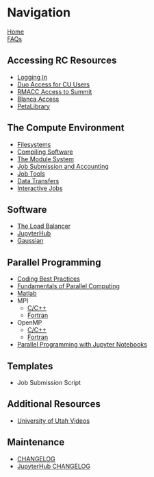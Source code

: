 # Navigation

[Home](Home)  
[FAQs](FAQs)

## Accessing RC Resources
- [Logging In](Logging-In)
- [Duo Access for CU Users](Duo-Access-For-CU-Users)
- [RMACC Access to Summit](RMACC-Access-to-Summit)
- [Blanca Access](Blanca-Access)  
- [PetaLibrary](PetaLibrary)

## The Compute Environment
- [Filesystems](Filesystems)
- [Compiling Software](Compiling-and-Linking)
- [The Module System](The-Module-System)
- [Job Submission and Accounting](Job-Submissions)
- [Job Tools](Job-Tools)
- [Data Transfers](Data-Transfers)  
- [Interactive Jobs](Interactive-Jobs)

##  Software
- [The Load Balancer](The-Load-Balancer-Tool)
- [JupyterHub](JupyterHub)
- [Gaussian](Gaussian)

## Parallel Programming
- [Coding Best Practices](Coding-Best-Practices)
- [Fundamentals of Parallel Computing](Fundamentals-of-Parallel-Computing)
- [Matlab](Matlab-on-Summit)
- MPI
    + [C/C++](MPI-C)
    + [Fortran](MPI-Fortran)
- OpenMP 
    + [C/C++](OpenMP-C)
    + [Fortran](OpenMP-Fortran)
- [Parallel Programming with Jupyter Notebooks](Parallel-Programming-with-Jupyter-Notebooks)

## Templates
- Job Submission Script

## Additional Resources
- [University of Utah Videos](University-of-Utah-Videos)

## Maintenance
- [CHANGELOG](CHANGELOG)
- [JupyterHub CHANGELOG](JupyterHub-CHANGELOG)
